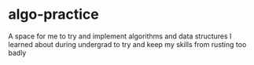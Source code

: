 # algo-practice

A space for me to try and implement algorithms and data structures I learned about during undergrad to try and keep my skills from rusting too badly 